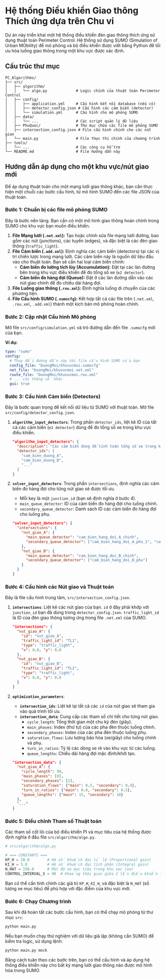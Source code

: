 # Hệ thống Điều khiển Giao thông Thích ứng dựa trên Chu vi

Dự án này triển khai một hệ thống điều khiển đèn giao thông thích ứng sử dụng thuật toán Perimeter Control. Hệ thống sử dụng SUMO (Simulation of Urban MObility) để mô phỏng và bộ điều khiển được viết bằng Python để tối ưu hóa luồng giao thông trong một khu vực được xác định.

## Cấu trúc thư mục

```
PC_Algorithms/
├── src/
│   ├── algorithm/
│   │   └── algo.py             # Logic chính của thuật toán Perimeter Control
│   ├── config/
│   │   ├── application.yml     # Cấu hình kết nối database (nếu có)
│   │   ├── detector_config.json # Cấu hình các cảm biến (detector)
│   │   └── simulation.yml      # Cấu hình cho mô phỏng SUMO
│   ├── data/
│   │   └── ...                 # Các script quản lý dữ liệu
│   ├── PhuQuoc/                # Thư mục chứa các file mô phỏng SUMO
│   ├── intersection_config.json # File cấu hình chính cho các nút giao
│   └── main.py                 # File thực thi chính của chương trình
├── tools/
│   └── ...                     # Các công cụ hỗ trợ
└── README.md                   # File hướng dẫn này
```

## Hướng dẫn áp dụng cho một khu vực/nút giao mới

Để áp dụng thuật toán cho một mạng lưới giao thông khác, bạn cần thực hiện một chuỗi các bước cấu hình, từ mô hình SUMO đến các file JSON của thuật toán.

### Bước 1: Chuẩn bị các file mô phỏng SUMO

Đây là bước nền tảng. Bạn cần có một mô hình giao thông hoàn chỉnh trong SUMO cho khu vực bạn muốn điều khiển.

1.  **File Mạng lưới (`.net.xml`):** Tạo hoặc chỉnh sửa file mạng lưới đường, bao gồm các nút (junctions), các tuyến (edges), và đặc biệt là các đèn giao thông (`traffic_light`).
2.  **File Cảm biến (`.add.xml`):** Định nghĩa các cảm biến (detectors) tại các vị trí chiến lược trong mạng lưới. Các cảm biến này là nguồn dữ liệu đầu vào cho thuật toán. Bạn sẽ cần hai loại cảm biến chính:
    *   **Cảm biến đo lường tích lũy (Accumulation):** Đặt tại các làn đường bên trong khu vực điều khiển để đo tổng số xe (`e2 detector`).
    *   **Cảm biến đo hàng đợi (Queue):** Đặt ở các làn đường dẫn vào các nút giao chính để đo chiều dài hàng đợi.
3.  **File Luồng giao thông (`.rou.xml`):** Định nghĩa luồng di chuyển của các phương tiện.
4.  **File Cấu hình SUMO (`.sumocfg`):** Kết hợp tất cả các file trên (`.net.xml`, `.rou.xml`, `.add.xml`) thành một kịch bản mô phỏng hoàn chỉnh.

### Bước 2: Cập nhật Cấu hình Mô phỏng

Mở file `src/config/simulation.yml` và trỏ đường dẫn đến file `.sumocfg` mới của bạn.

**Ví dụ:**
```yaml
type: "sumo"
config:
  # Thay đổi đường dẫn này tới file cấu hình SUMO của bạn
  config_file: "DuongMoi/khuvucmoi.sumocfg"
  net_file: "DuongMoi/khuvucmoi.net.xml"
  route_file: "DuongMoi/khuvucmoi.rou.xml"
  # ... các thông số khác
  gui: true
```

### Bước 3: Cấu hình Cảm biến (Detectors)

Đây là bước quan trọng để kết nối dữ liệu từ SUMO với thuật toán. Mở file `src/config/detector_config.json`.

1.  **`algorithm_input_detectors`**: Trong phần `detector_ids`, liệt kê ID của tất cả các cảm biến (`e2 detector`) dùng để đo tổng số xe trong khu vực điều khiển.
    ```json
    "algorithm_input_detectors": {
      "description": "Các cảm biến dùng để tính toán tổng số xe trong khu vực.",
      "detector_ids": [
        "cam_bien_duong_A",
        "cam_bien_duong_B",
        "..."
      ]
    }
    ```
2.  **`solver_input_detectors`**: Trong phần `intersections`, định nghĩa các cảm biến đo hàng đợi cho từng nút giao sẽ được tối ưu.
    *   Mỗi key là một `junction_id` (bạn sẽ định nghĩa ở bước 4).
    *   `main_queue_detector`: ID của cảm biến đo hàng đợi cho luồng chính.
    *   `secondary_queue_detector`: Danh sách ID các cảm biến đo hàng đợi cho luồng phụ.

    ```json
    "solver_input_detectors": {
      "intersections": {
        "nut_giao_A": {
          "main_queue_detector": "cam_bien_hang_doi_A_chinh",
          "secondary_queue_detector": ["cam_bien_hang_doi_A_phu_1", "cam_bien_hang_doi_A_phu_2"]
        },
        "nut_giao_B": {
          "main_queue_detector": "cam_bien_hang_doi_B_chinh",
          "secondary_queue_detector": ["cam_bien_hang_doi_B_phu"]
        }
      }
    }
    ```

### Bước 4: Cấu hình các Nút giao và Thuật toán

Đây là file cấu hình trung tâm, `src/intersection_config.json`.

1.  **`intersections`**: Liệt kê các nút giao của bạn. `id` ở đây phải khớp với `junction_id` bạn đã dùng trong `detector_config.json`. `traffic_light_id` là ID của đèn giao thông tương ứng trong file `.net.xml` của SUMO.
    ```json
    "intersections": {
      "nut_giao_A": {
        "id": "nut_giao_A",
        "traffic_light_id": "TL1",
        "type": "traffic_light",
        "x": 0.0, "y": 0.0
      },
      "nut_giao_B": {
        "id": "nut_giao_B",
        "traffic_light_id": "TL2",
        "type": "traffic_light",
        "x": 0.0, "y": 0.0
      }
    }
    ```

2.  **`optimization_parameters`**:
    *   **`intersection_ids`**: Liệt kê lại tất cả các `id` của nút giao sẽ tham gia vào quá trình tối ưu.
    *   **`intersection_data`**: Cung cấp các tham số chi tiết cho từng nút giao.
        *   `cycle_length`: Tổng thời gian một chu kỳ đèn (giây).
        *   `main_phases`: Index (thứ tự) của các pha đèn thuộc luồng chính.
        *   `secondary_phases`: Index của các pha đèn thuộc luồng phụ.
        *   `saturation_flows`: Lưu lượng bão hòa (xe/giây) cho luồng chính và phụ.
        *   `turn_in_ratios`: Tỷ lệ các dòng xe rẽ vào khu vực từ các luồng.
        *   `queue_lengths`: Chiều dài hàng đợi mặc định/khởi tạo.

    ```json
    "intersection_data": {
      "nut_giao_A": {
        "cycle_length": 90,
        "main_phases": [0],
        "secondary_phases": [2],
        "saturation_flows": {"main": 0.5, "secondary": 0.4},
        "turn_in_ratios": {"main": 0.8, "secondary": 0.5},
        "queue_lengths": {"main": 15, "secondary": 10}
      },
      "..."
    }
    ```

### Bước 5: Điều chỉnh Tham số Thuật toán

Các tham số cốt lõi của bộ điều khiển PI và mục tiêu của hệ thống được định nghĩa ở đầu file `src/algorithm/algo.py`.

```python
# src/algorithm/algo.py

# === CONSTANTS ===
KP_H = 20.0        # Hệ số khuếch đại tỉ lệ (Proportional gain)
KI_H = 5.0         # Hệ số khuếch đại tích phân (Integral gain)
N_HAT = 150.0      # Mật độ xe mục tiêu trong khu vực (xe)
CONTROL_INTERVAL_S = 90  # Khoảng thời gian giữa 2 lần điều khiển (giây)
```

Bạn có thể cần tinh chỉnh các giá trị `KP_H`, `KI_H`, và đặc biệt là `N_HAT` (số lượng xe mục tiêu) để phù hợp với đặc điểm của khu vực mới.

### Bước 6: Chạy Chương trình

Sau khi đã hoàn tất các bước cấu hình, bạn có thể chạy mô phỏng từ thư mục `src`:

```bash
python main.py
```

Nếu bạn muốn chạy thử nghiệm với dữ liệu giả lập (không cần SUMO) để kiểm tra logic, sử dụng lệnh:

```bash
python main.py mock
```

Bằng cách tuân theo các bước trên, bạn có thể cấu hình và áp dụng hệ thống điều khiển này cho bất kỳ mạng lưới giao thông nào được mô hình hóa trong SUMO.